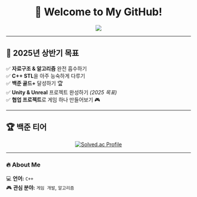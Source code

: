 <h1 align="center">🚀 Welcome to My GitHub!</h1>

<p align="center">
  <img src="https://readme-typing-svg.herokuapp.com?font=Fira+Code&weight=500&size=18&duration=2500&pause=800&color=B78EEE&center=true&vCenter=true&width=435&lines=while+(alive)+%7B;eat();;sleep();;code();%7D">
</p>




---

## 🎯 2025년 상반기 목표  
✅ **자료구조 & 알고리즘** 완전 흡수하기  
✅ **C++ STL**을 아주 능숙하게 다루기  
✅ **백준 골드+** 달성하기 🏆  
✅ **Unity & Unreal** 프로젝트 완성하기 *(2025 목표)*  
✅ **협업 프로젝트**로 게임 하나 만들어보기 🎮  

---

## 🏆 백준 티어  
<p align="center">
  <a href="https://solved.ac/jwpp21">
    <img src="http://mazassumnida.wtf/api/generate_badge?boj=jwpp21" alt="Solved.ac Profile">
  </a>
</p>

---

### 🔥 About Me  
💻 **언어:** `C++`  
🎮 **관심 분야:** `게임 개발`, `알고리즘`
